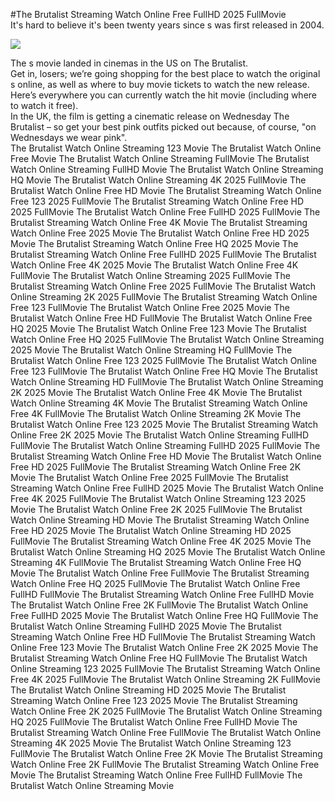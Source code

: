 #The Brutalist Streaming Watch Online Free FullHD 2025 FullMovie  
It's hard to believe it's been twenty years since s was first released in 2004.  
  
[![](https://i.imgur.com/qSNzIqt.png)](https://movie.rssnews.media/JqOnhvfO.php)  
  
The s movie landed in cinemas in the US on The Brutalist.  
Get in, losers; we’re going shopping for the best place to watch the original s online, as well as where to buy movie tickets to watch the new release.  
Here’s everywhere you can currently watch the hit movie (including where to watch it free).  
In the UK, the film is getting a cinematic release on Wednesday The Brutalist – so get your best pink outfits picked out because, of course, "on Wednesdays we wear pink".  
The Brutalist Watch Online Streaming 123 Movie
The Brutalist Watch Online Free Movie
The Brutalist Watch Online Streaming FullMovie
The Brutalist Watch Online Streaming FullHD Movie
The Brutalist Watch Online Streaming HQ Movie
The Brutalist Watch Online Streaming 4K 2025 FullMovie
The Brutalist Watch Online Free HD Movie
The Brutalist Streaming Watch Online Free 123 2025 FullMovie
The Brutalist Streaming Watch Online Free HD 2025 FullMovie
The Brutalist Watch Online Free FullHD 2025 FullMovie
The Brutalist Streaming Watch Online Free 4K Movie
The Brutalist Streaming Watch Online Free 2025 Movie
The Brutalist Watch Online Free HD 2025 Movie
The Brutalist Streaming Watch Online Free HQ 2025 Movie
The Brutalist Streaming Watch Online Free FullHD 2025 FullMovie
The Brutalist Watch Online Free 4K 2025 Movie
The Brutalist Watch Online Free 4K FullMovie
The Brutalist Watch Online Streaming 2025 FullMovie
The Brutalist Streaming Watch Online Free 2025 FullMovie
The Brutalist Watch Online Streaming 2K 2025 FullMovie
The Brutalist Streaming Watch Online Free 123 FullMovie
The Brutalist Watch Online Free 2025 Movie
The Brutalist Watch Online Free HD FullMovie
The Brutalist Watch Online Free HQ 2025 Movie
The Brutalist Watch Online Free 123 Movie
The Brutalist Watch Online Free HQ 2025 FullMovie
The Brutalist Watch Online Streaming 2025 Movie
The Brutalist Watch Online Streaming HQ FullMovie
The Brutalist Watch Online Free 123 2025 FullMovie
The Brutalist Watch Online Free 123 FullMovie
The Brutalist Watch Online Free HQ Movie
The Brutalist Watch Online Streaming HD FullMovie
The Brutalist Watch Online Streaming 2K 2025 Movie
The Brutalist Watch Online Free 4K Movie
The Brutalist Watch Online Streaming 4K Movie
The Brutalist Streaming Watch Online Free 4K FullMovie
The Brutalist Watch Online Streaming 2K Movie
The Brutalist Watch Online Free 123 2025 Movie
The Brutalist Streaming Watch Online Free 2K 2025 Movie
The Brutalist Watch Online Streaming FullHD FullMovie
The Brutalist Watch Online Streaming FullHD 2025 FullMovie
The Brutalist Streaming Watch Online Free HD Movie
The Brutalist Watch Online Free HD 2025 FullMovie
The Brutalist Streaming Watch Online Free 2K Movie
The Brutalist Watch Online Free 2025 FullMovie
The Brutalist Streaming Watch Online Free FullHD 2025 Movie
The Brutalist Watch Online Free 4K 2025 FullMovie
The Brutalist Watch Online Streaming 123 2025 Movie
The Brutalist Watch Online Free 2K 2025 FullMovie
The Brutalist Watch Online Streaming HD Movie
The Brutalist Streaming Watch Online Free HD 2025 Movie
The Brutalist Watch Online Streaming HD 2025 FullMovie
The Brutalist Streaming Watch Online Free 4K 2025 Movie
The Brutalist Watch Online Streaming HQ 2025 Movie
The Brutalist Watch Online Streaming 4K FullMovie
The Brutalist Streaming Watch Online Free HQ Movie
The Brutalist Watch Online Free FullMovie
The Brutalist Streaming Watch Online Free HQ 2025 FullMovie
The Brutalist Watch Online Free FullHD FullMovie
The Brutalist Streaming Watch Online Free FullHD Movie
The Brutalist Watch Online Free 2K FullMovie
The Brutalist Watch Online Free FullHD 2025 Movie
The Brutalist Watch Online Free HQ FullMovie
The Brutalist Watch Online Streaming FullHD 2025 Movie
The Brutalist Streaming Watch Online Free HD FullMovie
The Brutalist Streaming Watch Online Free 123 Movie
The Brutalist Watch Online Free 2K 2025 Movie
The Brutalist Streaming Watch Online Free HQ FullMovie
The Brutalist Watch Online Streaming 123 2025 FullMovie
The Brutalist Streaming Watch Online Free 4K 2025 FullMovie
The Brutalist Watch Online Streaming 2K FullMovie
The Brutalist Watch Online Streaming HD 2025 Movie
The Brutalist Streaming Watch Online Free 123 2025 Movie
The Brutalist Streaming Watch Online Free 2K 2025 FullMovie
The Brutalist Watch Online Streaming HQ 2025 FullMovie
The Brutalist Watch Online Free FullHD Movie
The Brutalist Streaming Watch Online Free FullMovie
The Brutalist Watch Online Streaming 4K 2025 Movie
The Brutalist Watch Online Streaming 123 FullMovie
The Brutalist Watch Online Free 2K Movie
The Brutalist Streaming Watch Online Free 2K FullMovie
The Brutalist Streaming Watch Online Free Movie
The Brutalist Streaming Watch Online Free FullHD FullMovie
The Brutalist Watch Online Streaming Movie